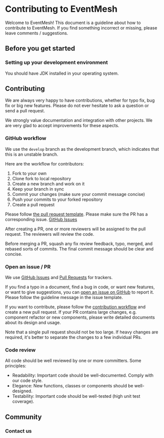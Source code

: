 # Contributing to EventMesh

Welcome to EventMesh! This document is a guideline about how to contribute to EventMesh.
If you find something incorrect or missing, please leave comments / suggestions.

## Before you get started

### Setting up your development environment

You should have JDK installed in your operating system.

## Contributing

We are always very happy to have contributions, whether for typo fix, bug fix or big new features.
Please do not ever hesitate to ask a question or send a pull request.

We strongly value documentation and integration with other projects.
We are very glad to accept improvements for these aspects.

### GitHub workflow

We use the `develop` branch as the development branch, which indicates that this is an unstable branch.

Here are the workflow for contributors:

1. Fork to your own
2. Clone fork to local repository
3. Create a new branch and work on it
4. Keep your branch in sync
5. Commit your changes (make sure your commit message concise)
6. Push your commits to your forked repository
7. Create a pull request

Please follow [the pull request template](./.github/PULL_REQUEST_TEMPLATE.md).
Please make sure the PR has a corresponding issue. [GitHub Issues](https://github.com/WeBankFinTech/EventMesh/issues)

After creating a PR, one or more reviewers will be assigned to the pull request.
The reviewers will review the code.

Before merging a PR, squash any fix review feedback, typo, merged, and rebased sorts of commits.
The final commit message should be clear and concise.

### Open an issue / PR

We use [GitHub Issues](https://github.com/WeBankFinTech/EventMesh/issues) and [Pull Requests](https://github.com/WeBankFinTech/EventMesh/pulls) for trackers.

If you find a typo in a document, find a bug in code, or want new features, or want to give suggestions,
you can [open an issue on GitHub](https://github.com/WeBankFinTech/EventMesh/issues/new) to report it.
Please follow the guideline message in the issue template.

If you want to contribute, please follow the [contribution workflow](#github-workflow) and create a new pull request.
If your PR contains large changes, e.g. component refactor or new components, please write detailed documents
about its design and usage.

Note that a single pull request should not be too large. If heavy changes are required, it's better to separate the changes
to a few individual PRs.

### Code review

All code should be well reviewed by one or more committers. Some principles:

- Readability: Important code should be well-documented. Comply with our code style.
- Elegance: New functions, classes or components should be well-designed.
- Testability: Important code should be well-tested (high unit test coverage).

## Community

### Contact us
